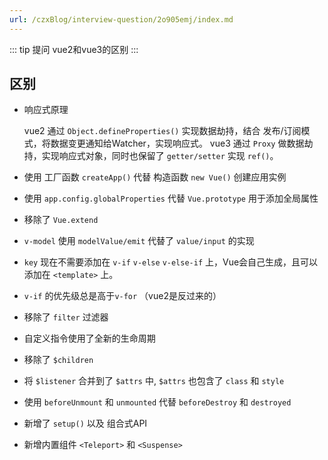 ```yaml
---
url: /czxBlog/interview-question/2o905emj/index.md
---
```

::: tip 提问
vue2和vue3的区别
:::

## 区别

* 响应式原理

  vue2 通过 `Object.defineProperties()` 实现数据劫持，结合 发布/订阅模式，将数据变更通知给Watcher，实现响应式。
  vue3 通过 `Proxy` 做数据劫持，实现响应式对象，同时也保留了 `getter/setter` 实现 `ref()`。

* 使用 工厂函数 `createApp()` 代替 构造函数 `new Vue()` 创建应用实例

* 使用 `app.config.globalProperties` 代替 `Vue.prototype` 用于添加全局属性

* 移除了 `Vue.extend`

* `v-model` 使用 `modelValue/emit` 代替了 `value/input` 的实现

* `key` 现在不需要添加在 `v-if` `v-else` `v-else-if` 上，Vue会自己生成，且可以添加在 `<template>` 上。

* `v-if` 的优先级总是高于`v-for` （vue2是反过来的）

* 移除了 `filter` 过滤器

* 自定义指令使用了全新的生命周期

* 移除了 `$children`

* 将 `$listener` 合并到了 `$attrs` 中, `$attrs` 也包含了 `class` 和 `style`

* 使用 `beforeUnmount` 和 `unmounted` 代替 `beforeDestroy` 和 `destroyed`

* 新增了 `setup()` 以及 组合式API

* 新增内置组件 `<Teleport>` 和 `<Suspense>`
